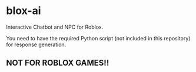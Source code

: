 # blox-ai
Interactive Chatbot and NPC for Roblox.

You need to have the required Python script (not included in this repository) for response generation.

## NOT FOR ROBLOX GAMES!!
